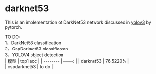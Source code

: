 # darknet53

This is an implementation of DarkNet53 network discussed in [yolov3](https://pjreddie.com/media/files/papers/YOLOv3.pdf) by pytorch.

TO DO:  
1、DarkNet53 classification  
2、CspDarknet53 classificaton  
3、YOLOV4 object detection  
| 模型        | top1 acc |
| --------   | -----:   | 
| darknet53        | 76.5220% |  
| cspdarknet53     | to do |



